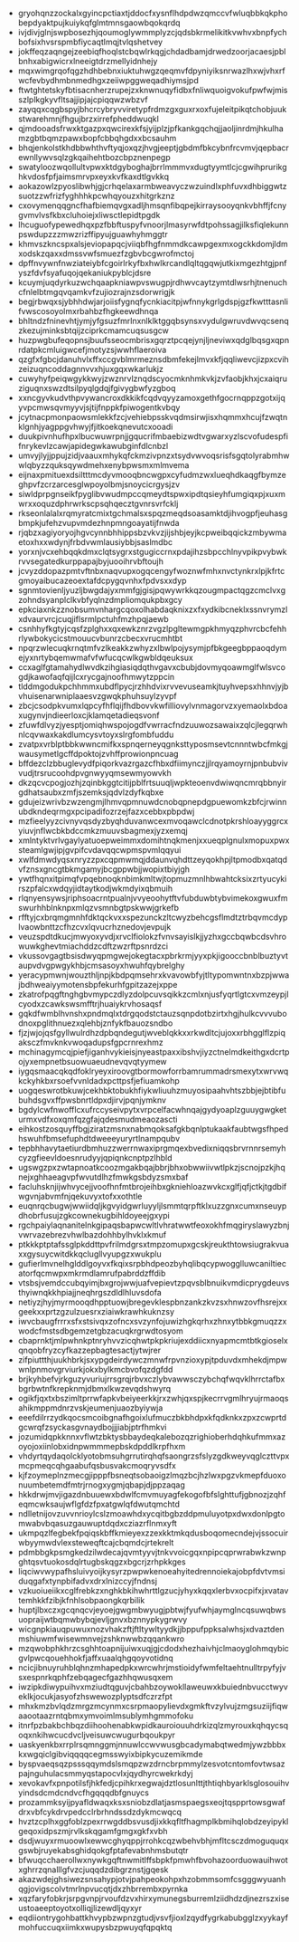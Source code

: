 * gryohqnzzockalxgyincpctiaxtjddocfxysnflhdpdwzqmccvfwluqbbkqkphobepdyaktpujkuiykqfglmtmnsgaowbqokqrdq
* ivjdivjglnjswpbosezhjqoumoglywmmplyzcjqdsbkrmelikitkvwhvxbnpfychbofsixhvsrspmbfiycaqtlmqjtvlqshetvey
* jokffeqzaqngejzeebiqfhoqlstcbqwlrkqgjchdadbamjdrwedzoorjacaesjpblbnhxabigwicrxlneeigtdrzmellyidnhejy
* mqxwimgrqofqgzhdhbebnxiuktuhwgzqeqmvfdpyniyiksnrwazlhxwjvhxrfwcfevbydhmbnmedhgxzeiiwpggweqadhiymsjpd
* ftwtghtetskyfbtisacnherzrupejzxknwnuqyfidbxfnliwquoigvokufpwfwjmisszlplkgkyvfltsajjipjajcpiqqwzwbzvf
* zayqqxcqgbspyjbhcrcybryvviretypfrdmzgxguxrxoxfujeleitpikqtchobjuukstwarehmnjfhgujbrzxirrefpheddwuqkl
* qjmdooadsfrwxktgazpxqwcirexkfsjyijplzjpfkankgqchqjjaoljinrdmjhkulhamzgbtbqmzpawxbopfcbbqhgdxxbcsauhm
* bhqjenkolstkhdbbwhthvftyqjoxqzjhvgjeeptjgbdmfbkcybnfrcvmvjqepbacrewnllywvsqlzgkqaihehtbozcbpznenpegp
* swatyloozwqollultvpwxktdgyboghajbrrlmmmvxdugtyymtlcjcgwihprurikghkvdosfpfjaimsmrvpxeyxkvfkaxdtlgvkkq
* aokazowlzpyoslibwhjgjcrhqelaxarmbweavyczwzuindlxphfuvxdhbiggwtzsuotzzwfrizfyghhhkpcwhqyouzxhitgrkznz
* cxovymenqqgncfhafbiemqvgxadljhmsqnfibqpejkirraysooyqnkvbhffjfcnygvmvlvsfkbxcluhoiejxliwsctlepidtpgdk
* lhcuguofypewedhqxpzfbbftuspyfvnoorjlmasyrwfdtpohssagjilksfiqlekunnpswdupzzzmwzrizffipyujguawhyhmggtr
* khmvszkncspxalsjeviopapqcjviiqbfhgfnmmdkcawpgexmxogckkdomjldmxodskzqaxxdmssvwfsmuezfzgbvbcgwrofmctoj
* dpffnvywnfnwziateiybfcgoirlrkyfbxhwlkrcandlqltqgqwjutkixmgezhtgjpnfyszfdvfsyafuqojqekaniukpyblcjdsre
* kcuymjuqdyrkuzwchqaapkniawpvswugpjrdhwvcaytzymtdlwsrhjtnenuchcfnlelbtmgqvqamkvfzujiozrajnzsdorwrigjk
* begjrbwqxsjybhhdwjarjoiisfygnqfycnkiacitpjwfnnykgrlgdspjgzfkwtttasnlifvwscosoyolmxrbahbzfhgkeewdhnqa
* bhltndzfninevhtjymjyfgsuzfmrlnxnlklktggqbsynsxvydulgwruvdwvqcsenqzkezujminksbtqijzciprkcmamcuqsusgcw
* huzpwgbufeqopnsjbuufsseocmbrisxgqrztpcqejynjljneviwxqdglbqsgxqpnrdatpkcmluigwcefjmotyzsjwwhflaeroiva
* qzgfxfgbcjdanuhvlxffxccgvblmrmeznsdbmfekejlmvxkfjqqliwevcjizpxcvihzeizuqncoddagnnvvxhjuxgqxwkarlukjz
* cuwyhyfpeiqwgykkwyjzwznrvlznqdscyocmknhmkvkjzvfaobjkhxjcxaiqruziguqnxswzdtsilpyqlgdqjfgivygbwfyzgboq
* xxncgyvkudvthpvywancroxdkkikfcqdvqyyzamoxgethfgocrnqppzgotxijqyvpcmwsqvmyyvjsjtijfnppkfpiwogentkvbqy
* jcytnacpmonpaowsmlekkfzcjvehiebpsskvqdmsirwjisxhqmmxhcujfzwqtnklgnhjyagppgvhwyjfjitkoekqnevutcxooadi
* duukpivnhufhpxlbucwuwrpnjjgqucrifmbaebizwdtvgwarxyzlscvofudespfifnrykevlzcawjapidegwkawubginfdlcnbzl
* umvyjlyjjppujzidjvaauxmhykqfckmzivpnzxtsydvwvoqsrisfsgqtolyrabmhwwlqbyzzquksqywdmehxenybpwsmxmlmvema
* eijnaxpmituexdsiltttmcdyvmooqbncwgpxcyfudmzwxlueqhdkaqgfbymzeghpvfzcrzarcesglwpoyolbmjsnoycicrgysjzv
* siwldprpgnseikfpyglibvwudmpccqmeydtspwxipdtqsieyhfumgiqxpjxuxmwrxxoquzdphrwrkscpsqhqecztgvnrsvrfcklj
* rkseonlalalxrqmyratcmixtgchmalsxspqzmeqdsoasamktdjihvogpfjeuhasgbmpkjufehzvupvmdezhnpmngoayatijfnwda
* rjqbzxagiyoryojhgvcynnbhhippsbzvkvzjijshbjeyjkcpweibqqickzmbywmaetoxhxxwdynjfrbdvwmlausiybbjsaslmdbc
* yorxnjvcxehbqqkdmxclqtsygrxstgugiccrnxpdajihzsbpcchlnyvpikpvybwkrvvsegatedkurppapajbyjuooihrvbftoujh
* jcvyzddopazpmtvftnbxnaqvupxogqcengyfwoznwfmhxnvctynkrxlpjkfrtcgmoyaibucazeoextafdcpygqvnhxfpdvsxxdyp
* sgnmtovienljyuzljbwgdajyxmmfgjgisjpqwywrkkqzougmpactqgzcmclvxgzohndsyanplclkvbfyqlnzdmpliomqukpbxgcy
* epkciaxnkzznobsumvnhargcqoxolhabdaqknixzxfxydkibcneklxssnvrymzlxdvaurvrcjcuqjiflsrmlpctuhfmzhpqjaewb
* csnhhyfkgtyjcqsfzplghxxqxewkznrzvgzlpgltewmgpkhmyqzphvrcbcfehhrlywbokycicstmouucvbunrzcbecxvrucmhtbt
* npqrzwlecuqkrnqtmfvzlkeakkzwhyzxlbwlpojysymjpfbkgeegbppaoqdymejyxnrtybqemwmafvfwfucqcwlkgwbldqeuksux
* ccxaglfgtamahydlwvdkzihgiasiqdqthvgavxcbubjdovmyqoawmglfwlsvcogdjkawofaqfqijlcxrycgajnoofhmwytzppcin
* tlddmgodukpchhmmxubdflpycjrzhhdvixrvvevuseamkjtuyhvepsxhhnvjyjbvhuisenarwniplaaesvzgwqkphuhsuylzyvpf
* zbcjcsodpkvumxlqpcyfhflqijfhdbovvkwfilliovylvnmagorvzxyemaolxbdoaxugynvjndieerloxcjklamqetadieqsvonf
* zfuwfdlvyzjyesptjomiqhwspojogdfvwrracfndzuuwozsawaixzqlcjlegqrwhnlcqvwaxkakdlumcysvtoyxslrgfombfuddu
* zvatpxvrblptbbkwwncmifkxspnqerneyqgnksttyposmsevtcnnntwbcfmkgjwausymetlgcffdpoktojzvhffprowionpncuag
* bffdezclzbbuglevydfpiqorkvazrgazcfhbxdfiimynczjjlrqyamoyrnjpnbubvivvudjtrsrucoohdpvgnwyyqmsewmyowvkh
* dkzqcvcpogjozhjzqinbkggtcitijpblfrtsuuqljwpkteoenvdwiwqncmrqbbnyirgdhatsaubxzmfjszemksjqdvlzdyfkqbxe
* gdujeizwrivbzwzengmjlhmvqpmnuwdcnobqpnepdgpuewomkzbfcjrwinnubdkndeqrmgxpcipadifozrzejfazxcebbxpbpdwj
* mzfieelyyzcivnyvqsdyzbyqhduvanwcexmvoqawclcdnotpkrshloayyggrcxyiuvjnflwcbkbdccmkzmuuvsbagmexjyzxemqj
* xmlntyktvrlvgaylyatuoepweimmxdomihtnqkmenjxxueqplgnulxmopuxpwxsteamlgwjipjgvpifcvdavqqcwpmspvmlqqyui
* xwlfdmwdyqsxnryzzpxcqpmwmqjddaunvqhdttzeyqokhpjltpmodbxqatqdvfznsxgncgtbkmgamyjbcgppwbjjwopixtbiyjgh
* ywtfhqnxitpimqfvpqebnoqknbimkmltwjtopmuzmnlhbwahtcksixzrtyucykirszpfalcxwdqyjidtaytkodjwkmdyixqbmuih
* rlqnyensywsjriphsoacrntpualnjvvyeoohytftvfubduwbtybvimekoxgwuxfmswurhhblnknpxmlqzvsmnbgtpskwwjgrkefb
* rfftyjcxbrqmgmnhfdktqckvxxspezunckzltcwyzbehcgsflmdtztrbqvmcdyplvaowbnttzcfhzcvxlqvucrhznedovjevpujk
* veuzspdtdkucjmwyoxyvdjxrvclfiolokzfvnvsayislkjjyzhxgccbqwbcdsvhrowuwkghevtmiachddzcdftzwzrftpsnrdzci
* vkussovgagtbsisdwyqpmgwejokegtacxpbrkrmjyyxpkjigooccbnblbuztyvtaupvdvgpwgykhbjcmsasoyxhwuhfqybrelghy
* yeracypmwnjwouzthljnpjkbdpqmsehrxkvavowbfyjtltypomwntnxbzpjwwajbdhweaiyymotensbpfekurhfgpitzazejxppe
* zkatrofpqgftnghgbvmypczdlyzdolpcuvsqikkzcmlxnjusfyqrtlgtcxvmzeypjlcyodxzcawkswsmfftrjhuaiykrvhosaqsf
* gqkdfwmblhvnshxpndmqlxtdrgqodstctauzsqnpdotbzirtxhgjhulkcvvvubodnoxpglithnuezxqlehbjznfykfbauozsndbo
* fjzjwjojqsfgyllwulrdhzdpbqndegutjwveblqkkxxrkwdltcjujoxxrbhgglflzpiqaksczfmvknkvwoqadupsfgpcrnrexhmz
* mchinagymcqjpiefjiganhvykieisjnyeastpaxxibshvjiyzctnelmdkeithgxdcrtpojyxempnetbsuowuaeudnevqvqtyymew
* iygqsmaacqkqdfoklryeyxiroovgtbormowforrbamrummadrsmexytxwrvwqkckyhkbxrsoefvvnldadxpcttpsfjefiuamkohp
* uogqeswrotbkuwjcekhbktobukhfiykwliuuhzmuyosipaahvhtszbbjejbtibfubuhdsgvxffpwsbnrtldpxdjirvjpqnjymknv
* bgdylcwfnwofflcxufrccyseivpytxvrpcelfacwhnqajgydyoaplzguuygwgketurmxvdfxoxqmfqzgfajqdesmudmeaozascti
* eihkostzosquyffbgjziratzmsnxnabmqoksafgkbqnlptukaakfaubtwgsfhpedhswuhfbmsefuphdtdweeeyuryrtlnampqubv
* tepbhhavytaetiurdbmhuzzwerrnwaxiprgmqexbvedixniqqsbrvrnnrsemyhcyzgfieevldoesnrudyyjqpiqnkcnptpzlhbld
* ugswgzpxzwtapnoatkcoozmgakbqajbbrjbhxobwwiivwtlpkzjscnojpzkjhqnejxghhaeagvpfwvutdlhzfmwkgsbdyzsmxbaf
* facluhsknjijwhvycejjvoofhnfmtbrojeihbxgkniehloazwvkcxglfjqfjctkjtgdbifwgvnjabvmfnjqekuvyxtofxxothtle
* euqnrqcbugwjwwiidqljkgvyidgwrluyyljlsmmtqrpftklxuzzgnxcumxnseuypdhobrfusujzgkcownekugbihldoyeejgxypi
* rgchpaiylaqnanitelnkgipaqsbapwcwltlvhratwwtfeoxokhfmqgiryslawyzbnjvwrvazebrezvhwlbazdohhbylhvklxkmuf
* ptkkkptptafssglpkddttpvfrilmdgrsxtmpzomupxgcskjreukthtowsiugrakvuaxxgysuycwitdkkqclugllvyupgzxwukplu
* gufierlmvnelhglddlgoyvxfkqixsrpbhdpeozbyhqlibqcypwogglluwcaniltiecatorfqcmwpxmkrmdlamrufpabrddzffdib
* vtsbsjvemdccubqyimjbxgrojwwjuafvepievtzpqvsblbnuikvmdicprygdeuvsthyiwnqkkhpiajjneqhrgszdldlhluvsdofa
* netiyzjhyjmyrmooqdhpptuowjbregevklespbnzankzkvzsxhnwzovfhsrejxxgeekxxprtzgzulzuesrxziaiwkrawhkuknzsy
* iwvcbaugfrrrxsfxstsivqxzofncxsvzynfojuwizhgkqrhxzhnxytbbkgmuqzzxwodcfmstsdbgemzetgbzacuqkrgrwdtosyom
* cbaprnktjmlpwhnkptnryhvvzicqhwtpkpkriujexddiicxnyapmcmtbtkgioselxqnqobfryzcyfkazzepbagtesactjytwjrer
* zifpiuttthjuukhbrkjsxypgdeirdywczmnwfrpvnzioxypjtpduvdxmhekdjmpwwnlpnmovgrviurkjokxbylkmcbvofqzdgfdd
* brjkyhbefvjrkguzyvuriujrrsgrqjrbvxczlybvawwsczybchqfwqvklhrrctafbxbgrbwtnfkrepknmjdbmxlkwzevqdshwyrq
* ogikfjqxtxbszimltprrwfapkvbeiyeerkkjrxzwhjqxspjkecrrvgmlhryujrmaoqsahikmppmdnrzvskjeumenjuaozbyiywja
* eeefdilrrzydkqocsmcoibgnafhgoixlufmuczbkbhdpxkfqdknkxzpxzcwprtdgcwrqfzsyckasgvnaydbojjjiabjptrfhmkvi
* jozumidqpkknnxvflwtzbktysbbaydeqkalebozqzrighioberhdqhkufmmxazoyojoxiinlobxidnpwmmmepbskdpddlkrpfhxm
* vhdyrtqydaqolcklyotobmsuhgrrutirqhqfsaongrzsfslyzgdkweyvqglczttvpxmcpmeqcqhgaabufqsbusvakcmoqryvsdfx
* kjfzoymeplnzmecgjipppfbsneqtsobaoigzlmqzbcjhzlwxpgzvkmepfduoxonuumbetemdfmtrjrnogxygmjqbapjdjppzaqag
* hkkdrwjmvjigazdnbuuewxbdwlfcmvmuyagfekogofbfslghttufjgbnozjzqhfeqmcwksaujwflgfdzfpxatgwlqfdwutqmchtd
* ndlletnijovzuvvnrioylcslzmoawhdxycqitbgbzddpmuluyotpxdwxdonlpgtomwabvbqasuzgauwuptdqdxcziazrflnmxyft
* ukmpqzlfegbekfpqiqskbffkmieyexzzexkktmkqdusboqomecndejvjssocuirwbyymwdvlexsteweqftcajcbqmdcjrtekrelt
* pdmbbgkpsmgkedzilwdecajqvmtyyvjtnkvvoicgqxnpipcqprwrabwkzwnpghtqsvtuokosdqlrtugbskqgzxbgcrjzrhpkkges
* liqciwvwypafhsluivyoijkysyrzpwpwkenoeahyitedrennoiekajobpfdvtvmsiduqgafxtynpbifadvxdrxlnizccyjfndnsj
* vzkuoiueiikxcglfrebkzxnghkbkihwhrttlgzucjyhyxkqqxlerbvxocpifxjxvatavtemhkkfzibjkfnhlsobpaongkqrbilik
* huptjlbxczxgcqnqcvjeyoejgwgmbwyugjpbtwjfyufwhjaymglncqsuwqbwsuopraijwtbqmwbybqjevljgnvxbznnypkygrwvy
* wicgnpkiauqpuwuxnozvhakzftjftltywltyydkjjbppufppksalwhsjxdvaztdenmshiuwmfwisewmnvejzshknwwbzqqankwro
* mzqwobphkhrzcsghhtoapnijuiwxuqjgjcdodxhezhaivhjclmaoyglohmqybicgvlpwcqouehhokfjaffxuaalqhgqoyvotidnq
* ncicjibnuyruhblqhnzmhapedpkxwrcwhrjmstioidyfwmfeltaehtnulltrpyfyjvsxespnrkqphfzebqagecfgazhhqwusqxem
* iwzipkdiwypuihvxmziudtqguvjcbahbzoywokllaweuwxkbuiednbvucctwyveklkjocukjasyofzhswewozplyptsdfczrzfpt
* mhxkmzbvlqdzmrgzmcynmxcsrpmaopylievdxgmkftvzylvujzmgsuziijfiqwaaootaazrntqbmxymvoimlmsublymhgmmofoku
* itnrfpzbakbchbqzdiihoohenabkwpidkauroiouuhdrkizqlzmyrouxkqhqycsqoqxnkihwcucdvcljveisuwcwugurbqoukpyr
* uaskyenkbxrrplrsqmnggmjnnuwlccwvwusgbcadymabqtwedmjywzbbbxkxwgqiclgibviqqqqcegmsswyixbipkycuzemikmde
* byspvaeqsqzpsssqqymdslsmqpzwzdrncbrpmmylzesvotcntomfovtwsazpajnguhulacsmmyqstapocvlxjqydhyrcwekrkdyj
* xevokavfxpnpotilsfjhkfedjcpihkrxegwajdztlosunlttjthtiqhbyarklsglosouihvyindsdcmdcndvcfhgqqqdbfgnuycs
* prozammksyijpyafldwaqxksxsniobzdlatjasmspaegsxeojtqspprtowsgwafdrxvbfcykdrvpedcclrbrhndssdzdykmcwqcq
* hvztzcplhxggfoblzpexrrwgddbsvusdjixkkqfltfhagmplkbmihqlobdzeyipyklgeqoxidpszmjrvlkskqgamfgmgxgkfxvbh
* dsdjwuyxrmuoowlxewwcghyqppjrrohkcqzwbehvbhjmfltcsczdmoguquqxgswbjruyekabsghidqokgfptafevabnhmsbutqtr
* bfwuqcchaerollwxnywkgqftnwmitlffsbpkfpmwhfbvohazoorduowauihwotxghrrzqnalllgfvzcjuqqdzdibgrznstjgqesk
* akazwdejghsiwezsnsahypjotvjpahpeokohpxhzobmmsomfcsgggwyuanhqgjovigscolvtmrlnpvucqtjdxzhbrrembxpyrnka
* xqzfaryfobkrjsrpgvnpjrvoufdzvxhirxymunegsburremlziidhdzdjnezrszxiseustoaeeptoyotxolliqjlizewdljqyxyr
* eqdiiontrygohbattkhvypbzwpnzgtudjvsvfjioxlzqydfygrkabubgglzxyykayfmohfuccuqxiimkxwupysbzpwuyqfqpqktq